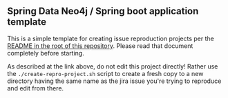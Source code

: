 ## Spring Data Neo4j / Spring boot application template

This is a simple template for creating issue reproduction projects per
the [README in the root of this repository](https://github.com/neo4j-examples/neo4j-sdn-ogm-issue-report-template#readme).
Please read that document completely before starting.

As described at the link above, do not edit this project directly! Rather
use the `./create-repro-project.sh` script to create a fresh copy to
a new directory having the same name as the jira issue you're trying
to reproduce and edit from there.

